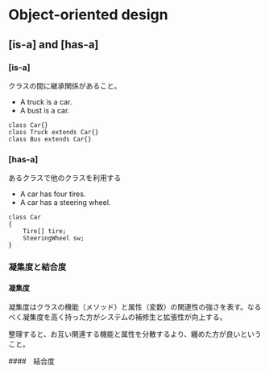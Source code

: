 # Object-oriented design

## [is-a] and [has-a]
### [is-a]
クラスの間に継承関係があること。
* A truck is a car.
* A bust is a car.
```
class Car{}
class Truck extends Car{}
class Bus extends Car{}
```
### [has-a]
あるクラスで他のクラスを利用する
* A car has four tires.
* A car has a steering wheel.

```
class Car
{
    Tire[] tire;
    SteeringWheel sw;
}
```
### 凝集度と結合度

#### 凝集度
凝集度はクラスの機能（メソッド）と属性（変数）の関連性の強さを表す。なるべく凝集度を高く持った方がシステムの補修生と拡張性が向上する。

整理すると、お互い関連する機能と属性を分散するより、纏めた方が良いということ。

####　結合度
